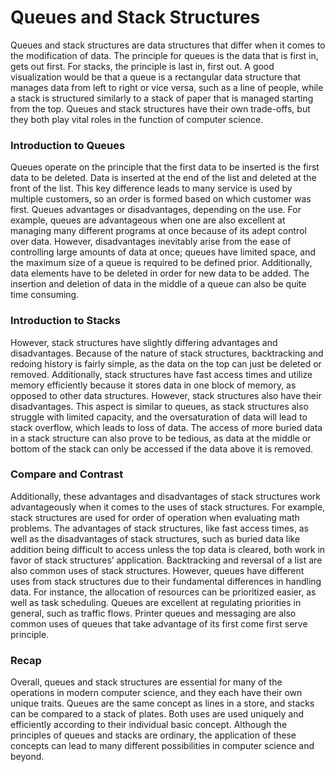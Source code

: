 # Queues and Stack Structures  
Queues and stack structures are data structures that differ when it comes to the modification of data. 
The principle for queues is the data that is first in, gets out first. For stacks, the principle is last in, first out. 
A good visualization would be that a queue is a rectangular data structure that manages data from left to right or vice versa, such as a line of people, while a stack is structured similarly to a stack of paper that is managed starting from the top. 
Queues and stack structures have their own trade-offs, but they both play vital roles in the function of computer science.

### Introduction to Queues
Queues operate on the principle that the first data to be inserted is the first data to be deleted. 
Data is inserted at the end of the list and deleted at the front of the list. This key difference leads to many service is used by multiple customers, so an order is formed based on which customer was first. 
Queues advantages or disadvantages, depending on the use. For example, queues are advantageous when one are also excellent at managing many different programs at once because of its adept control over data. 
However, disadvantages inevitably arise from the ease of controlling large amounts of data at once; queues have limited space, and the maximum size of a queue is required to be defined prior. 
Additionally, data elements have to be deleted in order for new data to be added. The insertion and deletion of data in the middle of a queue can also be quite time consuming.

### Introduction to Stacks
However, stack structures have slightly differing advantages and disadvantages. Because of the nature of stack structures, backtracking and redoing history is fairly simple, as the data on the top can just be deleted or removed. 
Additionally, stack structures have fast access times and utilize memory efficiently because it stores data in one block of memory, as opposed to other data structures. 
However, stack structures also have their disadvantages. This aspect is similar to queues, as stack structures also struggle with limited capacity, and the oversaturation of data will lead to stack overflow, which leads to loss of data. 
The access of more buried data in a stack structure can also prove to be tedious, as data at the middle or bottom of the stack can only be accessed if the data above it is removed. 

### Compare and Contrast
Additionally, these advantages and disadvantages of stack structures work advantageously when it comes to the uses of stack structures. For example, stack structures are used for order of operation when evaluating math problems. 
The advantages of stack structures, like fast access times, as well as the disadvantages of stack structures, such as buried data like addition being difficult to access unless the top data is cleared, both work in favor of stack structures’ application. 
Backtracking and reversal of a list are also common uses of stack structures. However, queues have different uses from stack structures due to their fundamental differences in handling data. 
For instance, the allocation of resources can be prioritized easier, as well as task scheduling. Queues are excellent at regulating priorities in general, such as traffic flows. 
Printer queues and messaging are also common uses of queues that take advantage of its first come first serve principle.

### Recap
Overall, queues and stack structures are essential for many of the operations in modern computer science, and they each have their own unique traits. 
Queues are the same concept as lines in a store, and stacks can be compared to a stack of plates. Both uses are used uniquely and efficiently according to their individual basic concept. 
Although the principles of queues and stacks are ordinary, the application of these concepts can lead to many different possibilities in computer science and beyond.

